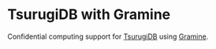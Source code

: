 # TsurugiDB with Gramine

Confidential computing support for [TsurugiDB](https://github.com/project-tsurugi/tsurugidb) using [Gramine](https://gramineproject.io).
